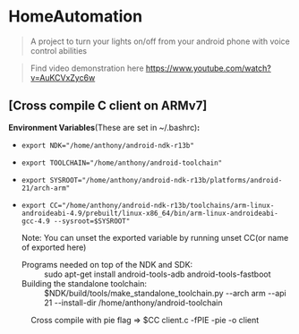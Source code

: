 # HomeAutomation
> A project to turn your lights on/off from your android phone with voice control abilities 

> Find video demonstration here https://www.youtube.com/watch?v=AuKCVxZyc6w

## [Cross compile C client on ARMv7]

**Environment Variables**(These are set in ~/.bashrc)**:**

- `export NDK="/home/anthony/android-ndk-r13b"`

- `export TOOLCHAIN="/home/anthony/android-toolchain"`

- `export SYSROOT="/home/anthony/android-ndk-r13b/platforms/android-21/arch-arm"`

- `export CC="/home/anthony/android-ndk-r13b/toolchains/arm-linux-androideabi-4.9/prebuilt/linux-x86_64/bin/arm-linux-androideabi-gcc-4.9 --sysroot=$SYSROOT"`
    
    Note: You can unset the exported variable by running unset CC(or name of exported here)

  
  <dt>Programs needed on top of the NDK and SDK:</dt>
    <dd>sudo apt-get install android-tools-adb android-tools-fastboot</dd>
  
  <dt>Building the standalone toolchain:</dt>
    <dd>$NDK/build/tools/make_standalone_toolchain.py --arch arm --api 21 --install-dir /home/anthony/android-toolchain</dd>

<dd>Cross compile with pie flag => $CC client.c -fPIE -pie -o client</dd>
</dl>
